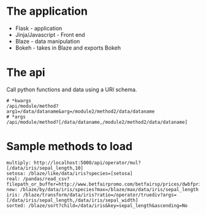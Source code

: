 # The application

* Flask - application
* Jinja/Javascript - Front end
* Blaze - data manipulation
* Bokeh - takes in Blaze and exports Bokeh

# The api

Call python functions and data using a URI schema.

```
# *kwargs
/api/module/method?arg1=/data/dataname&arg=/module2/method2/data/dataname
# *args
/api/module/method?[/data/dataname,/module2/method2/data/dataname]
```

# Sample methods to load

```
multiply: http://localhost:5000/api/operator/mul?[/data/iris/sepal_length,10]
setosa: /blaze/like/data/iris?species=[setosa]
real: /pandas/read_csv?filepath_or_buffer=http://www.betfairpromo.com/betfairsp/prices/dwbfpricesukwin07092015.csv
new: /blaze/by/data/iris/species?max=/blaze/max/data/iris/sepal_length
iris: /blaze/transform/data/iris?ratio=/operator/truediv?args=[/data/iris/sepal_length,/data/iris/sepal_width]
sorted: /blaze/sort?child=/data/iris&key=sepal_length&ascending=No
```
